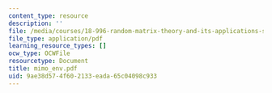 ```yaml
---
content_type: resource
description: ''
file: /media/courses/18-996-random-matrix-theory-and-its-applications-spring-2004/9ae38d574f602133eada65c04098c933_mimo_env.pdf
file_type: application/pdf
learning_resource_types: []
ocw_type: OCWFile
resourcetype: Document
title: mimo_env.pdf
uid: 9ae38d57-4f60-2133-eada-65c04098c933
---
```

